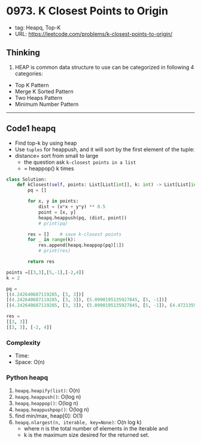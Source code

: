 # 0973. K Closest Points to Origin

- tag: Heapq, Top-K
- URL: https://leetcode.com/problems/k-closest-points-to-origin/

## Thinking

1. HEAP is common data structure to use can be categorized in following 4 categories:
- Top K Pattern
- Merge K Sorted Pattern
- Two Heaps Pattern
- Minimum Number Pattern


---

## Code1 heapq

- Find top-k by using heap
- Use `tuples` for heappush, and it will sort by the first element of the tuple:
- distance= sort from small to large
    - the question ask `k-closest points in a list`
    - = heappop() k times

```python
class Solution:
    def kClosest(self, points: List[List[int]], k: int) -> List[List[int]]:
        pq = []

        for x, y in points:
            dist = (x*x + y*y) ** 0.5
            point = [x, y]
            heapq.heappush(pq, (dist, point))
            # print(pq)

        res = []    # save k-closest points
        for _ in range(k):
            res.append(heapq.heappop(pq)[1])
            # print(res)   

        return res
```

```python
points =[[3,3],[5,-1],[-2,4]]
k = 2

pq =
[(4.242640687119285, [3, 3])]
[(4.242640687119285, [3, 3]), (5.0990195135927845, [5, -1])]
[(4.242640687119285, [3, 3]), (5.0990195135927845, [5, -1]), (4.47213595499958, [-2, 4])]

res = 
[[3, 3]]
[[3, 3], [-2, 4]]
```

### Complexity

- Time:
- Space: O(n)

### Python heapq
1. `heapq.heapify(list)`: O(n)
2. `heapq.heappush()`: O(log n)
3. `heapq.heappop()`: O(log n)
4. `heapq.heappushpop()`: O(log n)
5. find min/max, heap[0]: O(1)
6. `heapq.nlargest(n, iterable, key=None)`: O(n log k)
    - where n is the total number of elements in the iterable and 
    - k is the maximum size desired for the returned set.